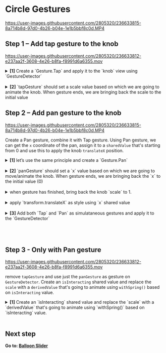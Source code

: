 # Circle Gestures

https://user-images.githubusercontent.com/2805320/236633815-8a714b8d-97d0-4b26-b04e-1e1b5bbf8c0d.MP4

## Step 1 – Add tap gesture to the knob

https://user-images.githubusercontent.com/2805320/236633812-e237aa2f-3608-4e26-b8fa-f8991d6a6355.mov

<details>
<summary>
  <b>[1]</b> Create a `Gesture.Tap` and apply it to the `knob` view using `GestureDetector`
</summary>

```jsx
const tapGesture = Gesture.Tap()

<GestureDetector gesture={tapGesture}>
  <Animated.View style={styles.knob} />
</GestureDetector>
```

</details>
<br />
<details>
<summary>
  <b>[2]</b> `tapGesture` should set a scale value based on which we are going to animate the knob. When gesture ends, we are bringing back the scale to the initial value
</summary>
  <br/>
<details>

<summary>
create a `scale` sharedValue starting from 1
</summary>

```jsx
const scale = useSharedValue(1);
```

</details>
<br />
<details>
<summary>
add onBegin method and change `scale` value using spring
</summary>

```jsx
.onBegin(() => {
  scale.value = withSpring(2)
})
```

</details>
<br />
<details>
<summary>
add onEnd method to bring back the scale to using spring
</summary>

```jsx
.onEnd(() => {
  scale.value = withSpring(1)
})
```

</details>
<br />
<details>
<summary>
create a knobStyle using useAnimatedStyle and change the scale and borderWidth by interpolating scale.value `[1,2] → [layout.knobSize / 2, 2]`
</summary>

```jsx
const animatedStyle = useAnimatedStyle(() => {
  return {
    borderWidth: interpolate(
      scale.value,
      [1, 2],
      [layout.knobSize / 2, 2],
      Extrapolation.CLAMP
    ),
    transform: [
      {
        scale: scale.value,
      },
    ],
  };
});
```

</details>
<br />
<details>
<summary>
apply this style to the knob
</summary>

```jsx
<Animated.View style={[styles.knob, animatedStyle]} hitSlop={hitSlop} />
```

</details>
<br />
<br/>
  </details>

## Step 2 – Add pan gesture to the knob

https://user-images.githubusercontent.com/2805320/236633815-8a714b8d-97d0-4b26-b04e-1e1b5bbf8c0d.MP4

Create a Pan gesture, combine it with Tap gesture. Using Pan gesture, we can get the `x` coordinate of the pan, assign it to a `sharedValue` that's starting from 0 and use this to apply the knob `translateX` position.

<details>
<summary>
  <b>[1]</b> let’s use the same principle and create a `Gesture.Pan`
</summary>

```jsx
const panGesture = Gesture.Pan();
```

</details>
<br/>
<details>
<summary>
  <b>[2]</b> `panGesture` should set a `x` value based on which we are going to move/animate the knob. When gesture ends, we are bringing back the `x` to the initial value (0)
</summary>
  <br/>
<details>

<summary>
create a `x` sharedValue starting from 1
</summary>

```jsx
const x = useSharedValue(0);
```

</details>
<br />
<details>
<summary>
add onChange method and change x value based on `changeX`
</summary>

```jsx
.onChange((ev) => {
  x.value += ev.changeX
})
```

⚠️ TIP: The reason why we’re using `changeX` instead of `translationX` is that we would like to start from where we left when the gesture is triggered again (aka when we start panning again), in other words it keeps the knob in place and next time will move from the current position

</details>
</details>
<br />
<details>
<summary>
when gesture has finished, bring back the knob `scale` to 1.
</summary>

```jsx
.onEnd(() => {
  scale.value = withSpring(1)
})
```

</details>
<br />
<details>
<summary>
apply `transform.translateX` as style using `x` shared value
</summary>

```jsx
const animatedStyle = useAnimatedStyle(() => {
  return {
    borderWidth: //
    transform: [
      {
        translateX: x.value  // <--------- here
      },
      {
        scale: scale.value,
      },
    ],
  }
})
```

</details>
</details>
</>
<br />
<details>
<summary>
  <b>[3]</b> Add both `Tap` and `Pan` as simulataneous gestures and apply it to the `GestureDetector`
</summary>
  <br/>

```jsx
const gestures = Gesture.Simultaneous(tapGesture, panGesture)

<GestureDetector gesture={gestures}>
  //
</GestureDetector>
```

</details>
<br />
<br />
<br />

## Step 3 - Only with Pan gesture

https://user-images.githubusercontent.com/2805320/236633812-e237aa2f-3608-4e26-b8fa-f8991d6a6355.mov

remove `tapGesture` and use just the `panGesture` as gesture on `GestureDetector`. Create an `isInteracting` shared value and replace the `scale` with a `derivedValue` that's going to animate using `withSpring()` based on `isInteracting` value.

<details>
<summary>
  <b>[1]</b> Create an `isInteracting` shared value and replace the `scale` with a `derivedValue` that's going to animate using `withSpring()` based on `isInteracting` value.
</summary>
  <br/>
    <details>

  <summary>
  create isInteracting value and replace scale with a derived value.
  </summary>

```jsx
const isInteracting = useSharedValue(false);
const scale = useDerivedValue(() => {
  return withSpring(isInteracting.value ? 2 : 1);
});
```

  </details>
  <br/>
  <details>

  <summary>
  using `.onBegin` and `.onFinalize` to toggle `isInteractive` value
  </summary>

```jsx
.onBegin(() => {
  isInteracting.value = true
})
.onFinalize(() => {
  isInteracting.value = false
})
```

  </details>
  <br/>
  <details>

  <summary>
  using `.onEnd` to bring back `x` to the initial value
  </summary>

```jsx
.onEnd(() => {
  x.value = withSpring(0)
})
```

  </details>
</details>
<br />

## Next step

**Go to: [Balloon Slider](../5_BalloonSlider/)**
